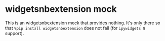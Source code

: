 # widgetsnbextension mock

This is an widgetsnbextension mock that provides nothing. It's only there so that
`%pip install widgetsnbextension` does not fail (for `ipywidgets 8` support).
